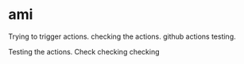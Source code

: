 # ami
Trying to trigger actions.
checking the actions. github actions testing.

Testing the actions.
Check checking checking